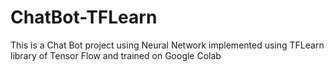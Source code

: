 # ChatBot-TFLearn
This is a Chat Bot project using Neural Network implemented using TFLearn library of Tensor Flow and trained on Google Colab
